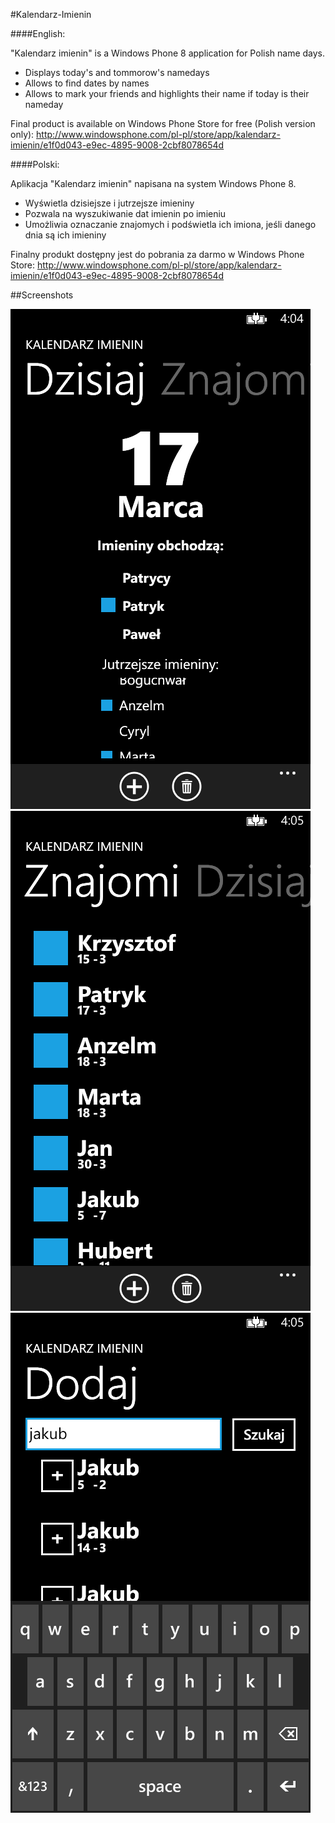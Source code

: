 #Kalendarz-Imienin

####English:

"Kalendarz imienin" is a Windows Phone 8 application for Polish name days.
* Displays today's and tommorow's namedays
* Allows to find dates by names
* Allows to mark your friends and highlights their name if today is their nameday

Final product is available on Windows Phone Store for free (Polish version only):
http://www.windowsphone.com/pl-pl/store/app/kalendarz-imienin/e1f0d043-e9ec-4895-9008-2cbf8078654d


####Polski:

Aplikacja "Kalendarz imienin" napisana na system Windows Phone 8.
* Wyświetla dzisiejsze i jutrzejsze imieniny
* Pozwala na wyszukiwanie dat imienin po imieniu
* Umożliwia oznaczanie znajomych i podświetla ich imiona, jeśli danego dnia są ich imieniny

Finalny produkt dostępny jest do pobrania za darmo w Windows Phone Store:
http://www.windowsphone.com/pl-pl/store/app/kalendarz-imienin/e1f0d043-e9ec-4895-9008-2cbf8078654d

##Screenshots

![Alt text](https://github.com/Taureli/Kalendarz-Imienin/blob/master/Projekt1/SubmissionInfo/1.png "Optional title")
![Alt text](https://github.com/Taureli/Kalendarz-Imienin/blob/master/Projekt1/SubmissionInfo/2.png "Optional title")
![Alt text](https://github.com/Taureli/Kalendarz-Imienin/blob/master/Projekt1/SubmissionInfo/3.png "Optional title")
